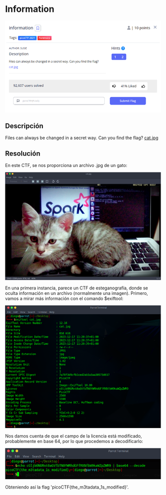 # Information
![Descripcion del CTF](img/description.png)

## Descripción
Files can always be changed in a secret way. Can you find the flag? [cat.jpg](https://mercury.picoctf.net/static/7cf6a33f90deeeac5c73407a1bdc99b6/cat.jpg)

## Resolución
En este CTF, se nos proporciona un archivo .jpg de un gato:

![Imagen](img/image.png)

En una primera instancia, parece un CTF de esteganografía, donde se oculta información en un archivo (normalmente una imagen). Primero, vamos a mirar más información con el comando $exiftool:

![Consola](img/console1.png)

Nos damos cuenta de que el campo de la licencia está modificado, probablemente en base 64, por lo que procedemos a decodificarlo:

![Consola](img/console2.png)

Obteniendo así la flag 'picoCTF{the_m3tadata_1s_modified}'.